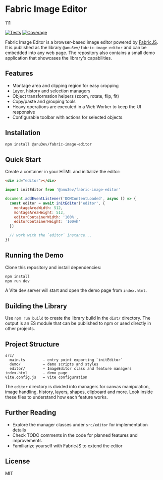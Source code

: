 # Fabric Image Editor

111

[![Tests](https://github.com/Anu3ev/image-editor/actions/workflows/test.yml/badge.svg?branch=refactor)](https://github.com/Anu3ev/image-editor/actions/workflows/test.yml)
[![Coverage](https://img.shields.io/badge/coverage-96%25-brightgreen)](https://github.com/Anu3ev/image-editor/actions)

Fabric Image Editor is a browser-based image editor powered by [FabricJS](https://fabricjs.com/). It is published as the library `@anu3ev/fabric-image-editor` and can be embedded into any web page. The repository also contains a small demo application that showcases the library's capabilities.

## Features

- Montage area and clipping region for easy cropping
- Layer, history and selection managers
- Object transformation helpers (zoom, rotate, flip, fit)
- Copy/paste and grouping tools
- Heavy operations are executed in a Web Worker to keep the UI responsive
- Configurable toolbar with actions for selected objects

## Installation

```bash
npm install @anu3ev/fabric-image-editor
````

## Quick Start

Create a container in your HTML and initialize the editor:

```html
<div id="editor"></div>
```

```javascript
import initEditor from '@anu3ev/fabric-image-editor'

document.addEventListener('DOMContentLoaded', async () => {
  const editor = await initEditor('editor', {
    montageAreaWidth: 512,
    montageAreaHeight: 512,
    editorContainerWidth: '100%',
    editorContainerHeight: '100vh'
  })

  // work with the `editor` instance...
})
```

## Running the Demo

Clone this repository and install dependencies:

```bash
npm install
npm run dev
```

A Vite dev server will start and open the demo page from `index.html`.

## Building the Library

Use `npm run build` to create the library build in the `dist/` directory. The output is an ES module that can be published to npm or used directly in other projects.

## Project Structure

```
src/
  main.ts        – entry point exporting `initEditor`
  demo/          – demo scripts and styles
  editor/        – ImageEditor class and feature managers
index.html       – demo page
vite.config.js   – Vite configuration
```

The `editor` directory is divided into managers for canvas manipulation, image handling, history, layers, shapes, clipboard and more. Look inside these files to understand how each feature works.

## Further Reading

* Explore the manager classes under `src/editor` for implementation details
* Check TODO comments in the code for planned features and improvements
* Familiarize yourself with FabricJS to extend the editor

## License

MIT
